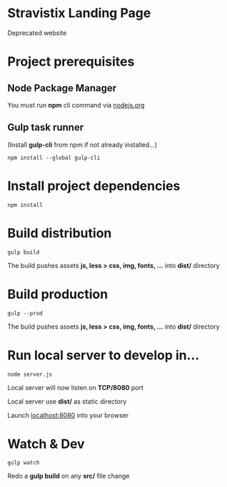 Stravistix Landing Page
==========
Deprecated website

# Project prerequisites
## Node Package Manager
You must run **npm** cli command via [nodejs.org](https://nodejs.org)
## Gulp task runner
(Install **gulp-cli** from npm if not already installed...)
```
npm install --global gulp-cli
```

# Install project dependencies
```
npm install
```
# Build distribution
```
gulp build
```
The build pushes assets **js, less > css, img, fonts, ...** into **dist/** directory
# Build production
```
gulp --prod
```
The build pushes assets **js, less > css, img, fonts, ...** into **dist/** directory

# Run local server to develop in...
```
node server.js
```
Local server will now listen on **TCP/8080** port

Local server use **dist/** as static directory

Launch [localhost:8080](http://localhost:8080) into your browser

# Watch & Dev
```
gulp watch
```
Redo a **gulp build** on any **src/** file change

